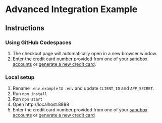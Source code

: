 # Advanced Integration Example

## Instructions

### Using GitHub Codespaces

1. The checkout page will automatically open in a new browser window.
2. Enter the credit card number provided from one of your [sandbox accounts](https://developer.paypal.com/dashboard/accounts) or [generate a new credit card](https://developer.paypal.com/dashboard/creditCardGenerator).

### Local setup

1. Rename `.env.example` to `.env` and update `CLIENT_ID` and `APP_SECRET`.
2. Run `npm install`
3. Run `npm start`
4. Open http://localhost:8888
5. Enter the credit card number provided from one of your [sandbox accounts](https://developer.paypal.com/dashboard/accounts) or [generate a new credit card](https://developer.paypal.com/dashboard/creditCardGenerator)
